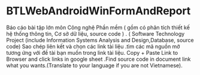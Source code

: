 # BTLWebAndroidWinFormAndReport
Báo cáo bài tập lớn môn Công nghệ Phần mềm ( gồm có phân tích thiết kế hệ thống thông tin, Cơ sở dữ liệu, source code ) .
( Software Technology Project (include Information Systems Analysis and Design,Database, source code)
Sao chép liên kết và chọn các link tài liệu .tìm các mã nguồn mở tương ứng với đề tài bạn muốn trong link tài liệu.
Copy + Paste Link to Browser and click links in google sheet .Find source code in document link what you wants.(Translate to your language if you are not Vietnamese).

